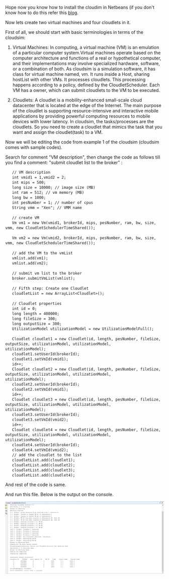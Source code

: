 Hope now you know how to install the cloudim in Netbeans (if you don't know 
how to do this refer this [blog](https://vidjin.github.io/Simmering-the-Cloudsim/). 

Now lets create two virtual machines and four cloudlets in it.

First of all, we should start with basic terminologies in terms of the cloudsim: 

1. Virtual Machines: In computing, a virtual machine (VM) is an emulation of a 
particular computer system.Virtual machines operate based on the computer architecture
and functions of a real or hypothetical computer, and their implementations may 
involve specialized hardware, software, or a combination of both. As cloudsim is a 
simulation software, it has class for virtual machine named, vm. It runs inside a 
Host, sharing hostList with other VMs. It processes cloudlets. This processing 
happens according to a policy, defined by the CloudletScheduler. 
Each VM has a owner, which can submit cloudlets to the VM to be executed.

2. Cloudlets: A cloudlet is a mobility-enhanced small-scale cloud datacenter that
is located at the edge of the Internet. The main purpose of the cloudlet is supporting
resource-intensive and interactive mobile applications by providing powerful computing
resources to mobile devices with lower latency. In cloudsim, the tasks/processes are 
the cloudlets. So you need to create a cloudlet that mimics the task that you want and
assign the cloudlet(task) to a VM.

Now we will be editing the code from example 1 of the cloudsim 
(cloudsim comes with sample codes).

Search for comment "VM description", then change the code as follows till you
find a comment: "submit cloudlet list to the broker" :
```
   // VM description
   int vmid1 = 1,vmid2 = 2;
   int mips = 500;
   long size = 10000; // image size (MB)
   int ram = 512; // vm memory (MB)
   long bw = 1000;
   int pesNumber = 1; // number of cpus
   String vmm = "Xen"; // VMM name

   // create VM
   Vm vm1 = new Vm(vmid1, brokerId, mips, pesNumber, ram, bw, size, vmm, new CloudletSchedulerTimeShared());
                        
   Vm vm2 = new Vm(vmid2, brokerId, mips, pesNumber, ram, bw, size, vmm, new CloudletSchedulerTimeShared());

   // add the VM to the vmList
   vmlist.add(vm1);
   vmlist.add(vm2);

   // submit vm list to the broker
   broker.submitVmList(vmlist);

   // Fifth step: Create one Cloudlet
   cloudletList = new ArrayList<Cloudlet>();

   // Cloudlet properties
   int id = 0;
   long length = 400000;
   long fileSize = 300;
   long outputSize = 300;
   UtilizationModel utilizationModel = new UtilizationModelFull();

   Cloudlet cloudlet1 = new Cloudlet(id, length, pesNumber, fileSize, outputSize, utilizationModel, utilizationModel,           utilizationModel);
   cloudlet1.setUserId(brokerId);
   cloudlet1.setVmId(vmid1);
   id++;
   Cloudlet cloudlet2 = new Cloudlet(id, length, pesNumber, fileSize, outputSize, utilizationModel, utilizationModel,          utilizationModel);
   cloudlet2.setUserId(brokerId);
   cloudlet2.setVmId(vmid1);
   id++;
   Cloudlet cloudlet3 = new Cloudlet(id, length, pesNumber, fileSize, outputSize, utilizationModel, utilizationModel,          utilizationModel);
   cloudlet3.setUserId(brokerId);
   cloudlet3.setVmId(vmid2);
   id++;
   Cloudlet cloudlet4 = new Cloudlet(id, length, pesNumber, fileSize, outputSize, utilizationModel, utilizationModel,          utilizationModel);
   cloudlet4.setUserId(brokerId);
   cloudlet4.setVmId(vmid2);
   // add the cloudlet to the list
   cloudletList.add(cloudlet1);
   cloudletList.add(cloudlet2);
   cloudletList.add(cloudlet3);
   cloudletList.add(cloudlet4); 
```
And rest of the code is same. 

And run this file. Below is the output on the console.

![Output](/images/digging-deeper-1.png)

